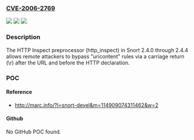 ### [CVE-2006-2769](https://cve.mitre.org/cgi-bin/cvename.cgi?name=CVE-2006-2769)
![](https://img.shields.io/static/v1?label=Product&message=n%2Fa&color=blue)
![](https://img.shields.io/static/v1?label=Version&message=n%2Fa&color=blue)
![](https://img.shields.io/static/v1?label=Vulnerability&message=n%2Fa&color=brighgreen)

### Description

The HTTP Inspect preprocessor (http_inspect) in Snort 2.4.0 through 2.4.4 allows remote attackers to bypass "uricontent" rules via a carriage return (\r) after the URL and before the HTTP declaration.

### POC

#### Reference
- http://marc.info/?l=snort-devel&m=114909074311462&w=2

#### Github
No GitHub POC found.

